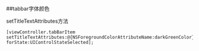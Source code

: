 ##tabbar字体颜色

setTitleTextAttributes方法
```
[viewController.tabBarItem setTitleTextAttributes:@{NSForegroundColorAttributeName:darkGreenColor} forState:UIControlStateSelected];
```